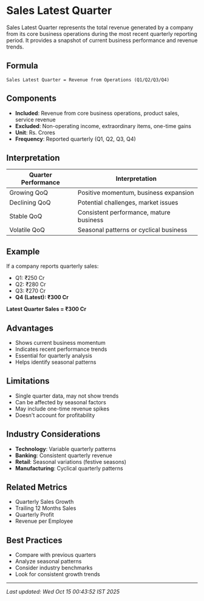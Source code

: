 # Sales Latest Quarter


Sales Latest Quarter represents the total revenue generated by a company from its core business operations during the most recent quarterly reporting period. It provides a snapshot of current business performance and revenue trends.

## Formula
```text
Sales Latest Quarter = Revenue from Operations (Q1/Q2/Q3/Q4)
```

## Components
- **Included**: Revenue from core business operations, product sales, service revenue
- **Excluded**: Non-operating income, extraordinary items, one-time gains
- **Unit**: Rs. Crores
- **Frequency**: Reported quarterly (Q1, Q2, Q3, Q4)

## Interpretation
| Quarter Performance | Interpretation |
|---------------------|----------------|
| Growing QoQ | Positive momentum, business expansion |
| Declining QoQ | Potential challenges, market issues |
| Stable QoQ | Consistent performance, mature business |
| Volatile QoQ | Seasonal patterns or cyclical business |

## Example
If a company reports quarterly sales:
- Q1: ₹250 Cr
- Q2: ₹280 Cr
- Q3: ₹270 Cr
- **Q4 (Latest): ₹300 Cr**

**Latest Quarter Sales = ₹300 Cr**

## Advantages
- Shows current business momentum
- Indicates recent performance trends
- Essential for quarterly analysis
- Helps identify seasonal patterns

## Limitations
- Single quarter data, may not show trends
- Can be affected by seasonal factors
- May include one-time revenue spikes
- Doesn't account for profitability

## Industry Considerations
- **Technology**: Variable quarterly patterns
- **Banking**: Consistent quarterly revenue
- **Retail**: Seasonal variations (festive seasons)
- **Manufacturing**: Cyclical quarterly patterns

## Related Metrics
- Quarterly Sales Growth
- Trailing 12 Months Sales
- Quarterly Profit
- Revenue per Employee

## Best Practices
- Compare with previous quarters
- Analyze seasonal patterns
- Consider industry benchmarks
- Look for consistent growth trends

---
*Last updated: Wed Oct 15 00:43:52 IST 2025*
